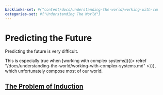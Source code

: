 ```yaml
---
backlinks-set: #{"content/docs/understanding-the-world/working-with-complex-systems.md"}
categories-set: #{"Understanding The World"}
---
```

# Predicting the Future

Predicting the future is very difficult.

This is especially true when [working with complex systems]({{< relref
"/docs/understanding-the-world/working-with-complex-systems.md" >}}), which
unfortunately compose most of our world.

## [The Problem of Induction](https://en.wikipedia.org/wiki/Problem_of_induction)